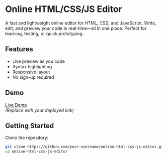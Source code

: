 # Online HTML/CSS/JS Editor

A fast and lightweight online editor for HTML, CSS, and JavaScript. Write, edit, and preview your code in real-time—all in one place. Perfect for learning, testing, or quick prototyping.

## Features

- Live preview as you code
- Syntax highlighting
- Responsive layout
- No sign-up required

## Demo

[Live Demo](https://your-demo-link.com)  
*(Replace with your deployed link)*

## Getting Started

Clone the repository:

```bash
git clone https://github.com/your-username/online-html-css-js-editor.git
cd online-html-css-js-editor
